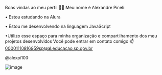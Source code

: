 Boas vindas ao meu perfil 💙💙
Meu nome é Alexandre Pineli

• Estou estudando na Alura

• Estou me desenvolvendo na linguagem JavaScript

•Utilizo esse espaço para minha organização e compartilhamento dos meu projetos desenvolvidos
Você pode entrar em contato comigo 📫
00001110816959sp@al.educacao.sp.gov.br

@alexpi100

![image](https://github.com/Alexpi100/Alexpi100/assets/169901291/ad28ba6e-a802-46b0-898d-b0c4534ab78f)

